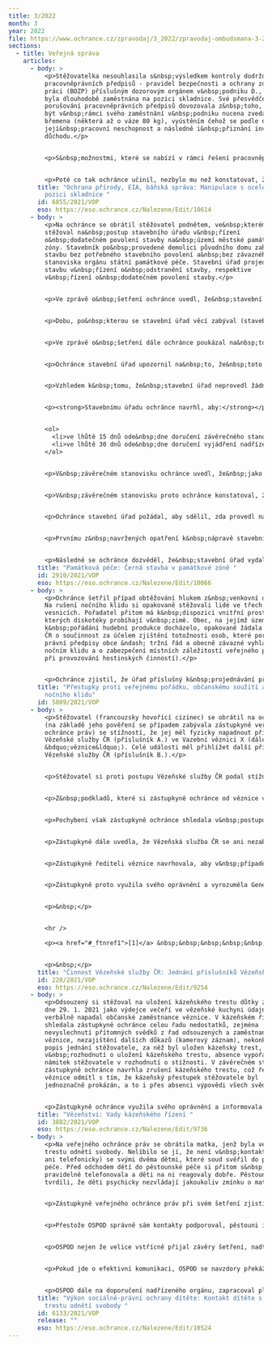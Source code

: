 ```yaml
---
title: 3/2022
month: 3
year: 2022
file: https://www.ochrance.cz/zpravodaj/3_2022/zpravodaj-ombudsmana-3-2022.pdf
sections:
  - title: Veřejná správa
    articles:
      - body: >
          <p>Stěžovatelka nesouhlasila s&nbsp;výsledkem kontroly dodržování
          pracovněprávních předpisů - pravidel bezpečnosti a ochrany zdraví při
          práci (BOZP) příslušným dozorovým orgánem v&nbsp;podniku D., ve kterém
          byla dlouhodobě zaměstnána na pozici skladnice. Své přesvědčení o
          porušování pracovněprávních předpisů dovozovala z&nbsp;toho, že měla
          být v&nbsp;rámci svého zaměstnání v&nbsp;podniku nucena zvedat těžká
          břemena (některá až o váze 80 kg), vyústěním čehož se podle ní stala
          její&nbsp;pracovní neschopnost a následně i&nbsp;přiznání invalidního
          důchodu.</p>


          <p>S&nbsp;možnostmi, které se nabízí v rámci řešení pracovněprávních sporů, týkajících se eventuálního odškodnění (do kterých ochránci nepřísluší zasahovat), byla stěžovatelka seznámena samostatným dopisem veřejného ochránce práv (dále také &bdquo;ochránce&ldquo;). Na základě doporučení ochránce pak stěžovatelka ještě uplatnila svoji stížnost proti výsledkům provedené kontroly dozorového orgánu k&nbsp;nadřízenému inspektorovi, který ji po prošetření zamítl jako nedůvodnou. Stěžovatelka ochránce požádala, aby postupy úřadů prověřil.</p>


          <p>Poté co tak ochránce učinil, nezbylo mu než konstatovat, že úřady postupovaly v daném případě s&nbsp;potřebnou mírou pečlivosti i objektivity, a jejich závěrům není co vytknout. Stěžovatelka v&nbsp;rámci svého požadavku na provedení dozoru nad dodržováním pracovněprávních předpisů v&nbsp;podniku D. uvedla, že v&nbsp;rámci výkonu její pracovní činnosti na pozici skladnice, při provádění manipulace s&nbsp;ocelovými láhvemi technických plynů došlo k&nbsp;překročení průměrného hygienického limitu pro celosměnovou kumulativní hmotnost ručně manipulovaných břemen v&nbsp;průměrné osmihodinové směně ženou, který činí 6&nbsp;500 kg. Ochránce se ztotožnil s&nbsp;tím, že klíčové je rozlišení mezi pojmy manipulace a zvedání, přičemž při ruční manipulaci s&nbsp;ocelovými láhvemi, která se prováděla z&nbsp;bezpečnostních důvodů pro oddělení některých láhví (kyslík, acetylen), se neprovádělo zvedání těchto láhví, ale provádělo se koulení těchto láhví na stojato po zemi do vzdálenosti několika metrů (mezi koulením láhví na stojato a zvedáním láhví je z&nbsp;hlediska hmotnostní manipulace zásadní rozdíl). Ochránci nebyly k&nbsp;dispozici takové indicie, které by mu umožňovaly výsledek šetření úřadů zpochybnit.</p>
        title: "Ochrana přírody, EIA, báňská správa: Manipulace s ocelovými lahvemi na
          pozici skladnice "
        id: 6855/2021/VOP
        eso: https://eso.ochrance.cz/Nalezene/Edit/10614
      - body: >
          <p>Na ochránce se obrátil stěžovatel podnětem, ve&nbsp;kterém si
          stěžoval na&nbsp;postup stavebního úřadu v&nbsp;řízení
          o&nbsp;dodatečném povolení stavby na&nbsp;území městské památkové
          zóny. Stavebník po&nbsp;provedené demolici původního domu zahájil
          stavbu bez potřebného stavebního povolení a&nbsp;bez závazného
          stanoviska orgánu státní památkové péče. Stavební úřad projednával
          stavbu v&nbsp;řízení o&nbsp;odstranění stavby, respektive
          v&nbsp;řízení o&nbsp;dodatečném povolení stavby.</p>


          <p>Ve zprávě o&nbsp;šetření ochránce uvedl, že&nbsp;stavební úřad v&nbsp;daném případě nepostupoval vždy v&nbsp;souladu se stavebním zákonem a&nbsp;správním řádem, což vedlo k&nbsp;tomu, že&nbsp;jím vydaná rozhodnutí krajský úřad pro&nbsp;zjištěné vady opakovaně zrušil.</p>


          <p>Dobu, po&nbsp;kterou se stavební úřad věcí zabýval (stavební úřad vede řízení o&nbsp;dodatečném povolení stavby již sedm let), ochránce shledal jako nepřiměřenou, což není v&nbsp;souladu se zásadou rychlosti správního řízení.</p>


          <p>Ve zprávě o&nbsp;šetření dále ochránce poukázal na&nbsp;to, že&nbsp;stavební úřad vychází v&nbsp;současné fázi řízení o&nbsp;dodatečném povolení stavby ze&nbsp;závazného stanoviska orgánu státní památkové péče, které kvalifikuje provedení stavby z&nbsp;hlediska zájmů státní památkové péče jako přípustné.</p>


          <p>Ochránce stavební úřad upozornil na&nbsp;to, že&nbsp;toto závazné stanovisko je v&nbsp;rozporu se závazným stanoviskem nadřízeného dotčeného orgánu krajského úřadu, jenž záměr označil jako nepřípustný a&nbsp;za&nbsp;účelem kompromisního řešení navrhl požadavky na&nbsp;změnu stavby, při&nbsp;jejichž splnění by bylo možné stavbu z&nbsp;hlediska zájmů státní památkové péče akceptovat.</p>


          <p>Vzhledem k&nbsp;tomu, že&nbsp;stavební úřad neprovedl žádná opatření k&nbsp;nápravě a&nbsp;trval na&nbsp;tom, že&nbsp;v&nbsp;řízení o&nbsp;dodatečném povolení stavby postupoval správně, vydal ochránce závěrečné stanovisko. Součástí tohoto stanoviska byl návrh opatření k&nbsp;nápravě.</p>


          <p><strong>Stavebnímu úřadu ochránce navrhl, aby:</strong></p>


          <ol>
          	<li>ve lhůtě 15 dnů ode&nbsp;dne doručení závěrečného stanoviska požádal krajský úřad jako nadřízený dotčený orgán státní památkové péče o&nbsp;vyjádření, které závazné stanovisko orgánu státní památkové péče je platné a&nbsp;závazné pro&nbsp;řízení o&nbsp;dodatečném povolení stavby,</li>
          	<li>ve lhůtě 30 dnů ode&nbsp;dne doručení vyjádření nadřízeného dotčeného orgánu státní památkové péče (krajského úřadu) rozhodl v&nbsp;řízení o&nbsp;dodatečném povolení stavby.</li>
          </ol>


          <p>V&nbsp;závěrečném stanovisku ochránce uvedl, že&nbsp;jako zásadní pro&nbsp;další postup v&nbsp;řízení o&nbsp;dodatečném povolení stavby pokládá vyjasnění nesouladu závazných stanovisek orgánu státní památkové péče. Poukázal na&nbsp;to, že&nbsp;stavební úřad má ve&nbsp;spise dvě rozdílná závazná stanoviska dotčeného orgánu na&nbsp;úseku státní památkové péče ke&nbsp;zcela&nbsp;totožnému předmětu řízení. Podle ochránce šlo o&nbsp;zcela jasný rozpor mezi dvěma závaznými stanovisky orgánu státní památkové péče k&nbsp;témuž stavebnímu záměru, a&nbsp;to za&nbsp;situace, kdy nedošlo k&nbsp;žádné změně stavu věci, záměru, územních podmínek, podmínek regulačního plánu, územního plánu ani podmínek městské památkové zóny.</p>


          <p>V&nbsp;závěrečném stanovisku proto ochránce konstatoval, že&nbsp;tento nesoulad mezi dvěma závaznými stanovisky orgánu státní památkové péče s&nbsp;rozdílným posouzením totožného skutkového stavu (stavebního záměru) má přímý vliv na&nbsp;správní řízení vedené stavebním úřadem, které zatěžuje právní vadou.</p>


          <p>Ochránce stavební úřad požádal, aby sdělil, zda provedl navržená opatření k&nbsp;nápravě.</p>


          <p>Prvnímu z&nbsp;navržených opatření k&nbsp;nápravě stavební úřad vyhověl tím, že&nbsp;písemně požádal krajský úřad o&nbsp;vyjádření, které závazné stanovisko orgánu státní památkové péče je platné a&nbsp;závazné pro&nbsp;řízení o&nbsp;dodatečném povolení stavby.</p>


          <p>Následně se ochránce dozvěděl, že&nbsp;stavební úřad vydal rozhodnutí o&nbsp;dodatečném povolení stavby, aniž by vyčkal informace z&nbsp;krajského úřadu, které ze&nbsp;dvou závazných stanovisek orgánu státní památkové péče je platné a&nbsp;závazné pro&nbsp;řízení o&nbsp;dodatečném povolení stavby, proto se ochránce rozhodl postupovat podle &sect;&nbsp;20 odst. 2 písm. a) zákona o&nbsp;veřejném ochránci práv a&nbsp;informoval nadřízený krajský úřad, že&nbsp;stavební úřad jím navržené opatření k&nbsp;nápravě v&nbsp;plném rozsahu nesplnil.</p>
        title: "Památková péče: Černá stavba v památkové zóně "
        id: 2910/2021/VOP
        eso: https://eso.ochrance.cz/Nalezene/Edit/10066
      - body: >
          <p>Ochránce šetřil případ obtěžování hlukem z&nbsp;venkovní diskotéky.
          Na rušení nočního klidu si opakovaně stěžovali lidé ve třech okolních
          vesnicích. Pořadatel přitom má k&nbsp;dispozici vnitřní prostory, ve
          kterých diskotéky probíhají v&nbsp;zimě. Obec, na jejímž území
          k&nbsp;pořádání hudební produkce docházelo, opakovaně žádala Policii
          ČR o součinnost za účelem zjištění totožnosti osob, které porušují
          právní předpisy obce &ndash; tržní řád a obecně závazné vyhlášky (o
          nočním klidu a o zabezpečení místních záležitostí veřejného pořádku
          při provozování hostinských činností).</p>


          <p>Ochránce zjistil, že úřad příslušný k&nbsp;projednávání přestupku rušení nočního klidu sice sankcionoval několik případů porušení práva, ale většinu oznámení odložil, aniž by řízení o přestupku zahájil a prováděl dokazování. Ochránce ve zprávě o šetření mimo jiné shrnul soudní judikaturu, o kterou se správní orgán může v&nbsp;budoucích případech opřít. Z&nbsp;ní jednoznačně vyplývá, že v&nbsp;případech rušení nočního klidu jsou zásadními důkazními prostředky výslechy osob, které byly rušeny, a výslechy zasahujících policistů. Není zapotřebí např. měření hluku. Dále ochránce uvedl, že žádosti obce směrem k&nbsp;policii, aby při pořádání venkovních diskoték (jsou předem avizované na programech provozovatele) prováděla zásahy i bez toho, že by čekala na jednotlivá oznámení občanů na rušení nočního klidu, je v&nbsp;pořádku a nejedná se o nepřípustné objednávání služeb policie. Obec potřebuje součinnost policie k&nbsp;tomu, aby zjistila totožnost osob, u nichž je dáno podezření na porušení práva. Bez toho není možné zahájit řízení vůči konkrétní osobě. Policie i orgán projednávající přestupky zprávu ochránce přijaly a policie přislíbila konat na avizované akce konkrétní bezpečností opatření.</p>
        title: "Přestupky proti veřejnému pořádku, občanskému soužití a majetku: Rušení
          nočního klidu"
        id: 5889/2021/VOP
      - body: >
          <p>Stěžovatel (francouzsky hovořící cizinec) se obrátil na ochránce
          (na základě jeho pověření se případem zabývala zástupkyně veřejného
          ochránce práv) se stížností, že jej měl fyzicky napadnout příslušník
          Vězeňské služby ČR (příslušník A.) ve Vazební věznici X (dále jako
          &bdquo;věznice&ldquo;). Celé události měl přihlížet další příslušník
          Vězeňské služby ČR (příslušník B.).</p>


          <p>Stěžovatel si proti postupu Vězeňské služby ČR podal stížnost prostřednictvím svého právního zástupce. Z&nbsp;podkladů, které si zástupkyně ochránce od věznice vyžádala, bylo zjištěno, že první podání vysvětlení k&nbsp;uvedené záležitosti bylo datováno až po dvou měsících od stěžovatelovy žádosti o prošetření. Poslední podání vysvětlení pak bylo datováno po více než 4 měsících od podání podnětu k&nbsp;prošetření události. Věznice navíc nebyla schopna identifikovat dalšího z&nbsp;příslušníků Vězeňské služby ČR (příslušníka C.), který události mohl přihlížet.</p>


          <p>Z&nbsp;podkladů, které si zástupkyně ochránce od věznice vyžádala (zejm. z&nbsp;kamerového záznamu, z&nbsp;výpovědí svědků, ani příslušníků Vězeňské služby ČR), nebylo možné napadení stěžovatele ze strany příslušníka Vězeňské služby ČR prokázat.</p>


          <p>Pochybení však zástupkyně ochránce shledala v&nbsp;postupu, jakým byla celá událost šetřena. Šetření bylo zahájeno pozdě (výpovědi svědků s&nbsp;několikaměsíčním zpožděním) a nebylo vedeno pečlivě (neschopnost věznice identifikovat příslušníka C.).</p>


          <p>Zástupkyně dále uvedla, že Vězeňská služba ČR se ani nezabývala otázkou, zda stěžovatel vznesl hájitelné tvrzení o&nbsp;špatném zacházení a&nbsp;zda nemělo být oznámení stěžovatele v&nbsp;určité fázi postoupeno k&nbsp;šetření Generální inspekci bezpečnostních sborů (dále také &bdquo;GIBS&ldquo;). Stát má totiž povinnost v&nbsp;některých případech stížností na špatné zacházení provést tzv. účinné vyšetřování (šetření, které povede k&nbsp;objasnění faktů a&nbsp;k&nbsp;určení a&nbsp;potrestání odpovědných osob, a které musí splňovat kumulativně následující požadavky. Musí&nbsp;být: a) nezávislé a&nbsp;nestranné, b) rychlé, c) podrobené kontrole veřejnosti a&nbsp;umožňující aktivní participaci poškozeného a&nbsp;d) důkladné a&nbsp;dostatečné). Pouze za&nbsp;splnění těchto kumulativních podmínek je možné označit vyšetřování za&nbsp;účinné a&nbsp;souladné se stěžovatelovými právy podle čl. 7 odst. 2 Listiny a&nbsp;čl. 3 Úmluvy.<a href="#_ftn1">[1]</a></p>


          <p>Zástupkyně řediteli věznice navrhovala, aby v&nbsp;případě, že vězeň vznese stížnost na napadení příslušníkem Vězeňské služby ČR, věznice zajistila posouzení z&nbsp;hlediska existence hájitelného tvrzení o špatném zacházení a podle výsledku věc postoupila GIBS, dále aby do budoucna věznice prováděla šetření stížností neodkladně a s&nbsp;větší pečlivostí a omluvila se stěžovateli, že postupem porušila základní právo na provedení účinného vyšetřování ze strany státu. Ředitel věznice však pochybení neuznal, ani nenapravil.</p>


          <p>Zástupkyně proto využila svého oprávnění a vyrozuměla Generální ředitelství Vězeňské služby ČR (dále jako &bdquo;GŘVS&ldquo;), jako nadřízený orgán. GŘVS se ztotožnilo s&nbsp;názorem věznice, když uvedlo, že napadení stěžovatele ze strany příslušníků Vězeňské služby ČR nebylo prokázáno. Neztotožnilo se však s&nbsp;délkou řízení, které bylo ze strany věznice provedeno. GŘVS uvedlo, že věznice měla zajistit dříve kamerové záznamy a bezprostředně po jejich vyhodnocení věc konzultovat s&nbsp;GIBS a případně měla být věc tomuto orgánu předána k&nbsp;dalšímu šetření. Z&nbsp;tohoto důvodu&nbsp; GŘVS provedlo opatření (problematika byla řešena s&nbsp;příslušníky Vězeňské služby ČR na celorepublikové úrovni a bude jí věnována pozornost v&nbsp;rámci provádění kontrolní činnosti ze strany GŘVS), aby se v&nbsp;budoucnu předešlo vzniku obdobných událostí. Opatření zástupkyně ochránce považovala za dostatečná a šetření ukončila.</p>


          <p>&nbsp;</p>


          <hr />

          <p><a href="#_ftnref1">[1]</a> &nbsp;&nbsp;&nbsp;&nbsp;&nbsp;&nbsp;&nbsp;&nbsp;&nbsp;&nbsp;&nbsp;&nbsp;&nbsp;&nbsp;&nbsp;&nbsp;&nbsp;&nbsp;&nbsp; Srov. např. nález Ústavního soudu České republiky ze dne 10. listopadu 2020, sp. zn. IV. ÚS 1559/20, bod 30.</p>


          <p>&nbsp;</p>
        title: "Činnost Vězeňské služby ČR: Jednání příslušníků Vězeňské služby ČR "
        id: 220/2021/VOP
        eso: https://eso.ochrance.cz/Nalezene/Edit/9254
      - body: >
          <p>Odsouzený si stěžoval na uložení kázeňského trestu důtky za to, že
          dne 29. 1. 2021 jako výdejce večeří ve vězeňské kuchyni údajně hrubě
          verbálně napadal občanské zaměstnance věznice. V kázeňském řízení
          shledala zástupkyně ochránce celou řadu nedostatků, zejména
          nevyslechnutí přítomných svědků z řad odsouzených a zaměstnanců
          věznice, nezajištění dalších důkazů (kamerový záznam), nekonkrétní
          popis jednání stěžovatele, za něž byl uložen kázeňský trest,
          v&nbsp;rozhodnutí o uložení kázeňského trestu, absence vypořádání
          námitek stěžovatele v rozhodnutí o stížnosti. V závěrečném stanovisku
          zástupkyně ochránce navrhla zrušení kázeňského trestu, což ředitel
          věznice odmítl s tím, že kázeňský přestupek stěžovatele byl
          jednoznačně prokázán, a to i přes absenci výpovědi všech svědků.</p>


          <p>Zástupkyně ochránce využila svého oprávnění a informovala o uvedeném generálního ředitele Vězeňské služby ČR, který v&nbsp;reakci na to uvedl, že odbor výkonu vazby a trestu Generálního ředitelství Vězeňské služby České republiky konstatoval, že dané kázeňské řízení skutečně obsahuje vady. Řediteli dotčené věznice bylo doporučeno, aby znovu posoudil uvedené kázeňské řízení a rozhodl o dalším postupu. Kázeňský trest byl stěžovateli následně zrušen. Poznatky zjištěné posouzením uvedeného kázeňského řízení byly taktéž projednány odborem výkonu vazby a trestu v rámci celorepublikové porady vedoucích a zástupců vedoucích oddělení výkonu vazby, trestu a zabezpečovací detence, a to za účelem prevence vzniku obdobných zjištění.</p>
        title: "Vězeňství: Vady kázeňského řízení "
        id: 3882/2021/VOP
        eso: https://eso.ochrance.cz/Nalezene/Edit/9736
      - body: >
          <p>Na veřejného ochránce práv se obrátila matka, jenž byla ve výkonu
          trestu odnětí svobody. Nelíbilo se jí, že není v&nbsp;kontaktu (osobně
          ani telefonicky) se svými dvěma dětmi, které soud svěřil do pěstounské
          péče. Před odchodem dětí do pěstounské péče si přitom s&nbsp;nimi
          pravidelně telefonovala a děti na ni reagovaly dobře. Pěstouni ale
          tvrdili, že děti psychicky nezvládají jakoukoliv zmínku o matce.</p>


          <p>Zástupkyně veřejného ochránce práv při svém šetření zjistila, že přestože orgán sociálně-právní ochrany dětí (dále &bdquo;OSPOD&ldquo;) v&nbsp;mnoha ohledech postupoval správně, dopustil se dvou pochybení. Podstatou prvního z nich byla komunikace mezi jednotlivými subjekty. Pěstouni totiž matku odkazovali na jejich doprovázející organizaci a OSPOD, zatímco OSPOD matku odkazoval na pěstouny a doprovázející organizaci. OSPOD tehdy pochybil, když nereagoval na neschopnost matky, doprovázející organizace a pěstounů efektivně komunikovat za účelem dosažení dohody ohledně kontaktů. Upozornila OSPOD, že měl převzít roli koordinátora a subjektům s&nbsp;komunikací pomoci například prostřednictvím svolání společné schůzky.</p>


          <p>Přestože OSPOD správně sám kontakty podporoval, pěstouni i jejich organizace žádali pozdržení kontaktů s&nbsp;ohledem na potřebu půlroční adaptační doby dětí u pěstounů a také s&nbsp;ohledem na jejich reakce na jakékoliv zmínky o matce. Matka ale nesouhlasila s&nbsp;dočasným odložením kontaktů. Přestože adaptační dobu žádali pěstouni a doprovázející organizace, dopustil se OSPOD pochybení, jelikož neřešil fakt, že doprovázející organizace a pěstouni v podstatě jen matce sdělili, že adaptace bude, aniž by žádali její souhlas. Nastavení jakýchkoliv překážek v kontaktu dítěte s rodiči s odkazem na adaptaci dítěte v pěstounské rodině totiž nemá oporu v zákoně.</p>


          <p>OSPOD nejen že velice vstřícně přijal závěry šetření, nadto sám podnikl velmi aktivní kroky k&nbsp;nápravě těchto pochybení. Nenechal se zastavit ani negativním přístupem pěstounů. OSPOD začal vést pěstouny k&nbsp;řešení negativních reakcí dětí na zmínky o matce pomocí odborné psychologické pomoci. Zástupkyně jej totiž ve zprávě upozorňovala, že je třeba tyto reakce dětí řešit s&nbsp;odborníkem, který by měl pomoci zjistit jejich příčiny a nalézt řešení. Odbornou pomoc tehdy doporučovala i pro pěstouny.</p>


          <p>Pokud jde o efektivní komunikaci, OSPOD se navzdory překážkám, které pěstouni vytvářeli, snažil o společné setkání všech zainteresovaných subjektů. OSPOD požádal i věznici o zapojení matky do schůzky prostřednictvím online platformy za účasti sociální pracovnice věznice, která by mohla s&nbsp;matkou taktéž na přípravě ke kontaktům pracovat.</p>


          <p>OSPOD dále na doporučení nadřízeného orgánu, zapracoval plán kontaktů matky s&nbsp;dětmi do individuálního plánu ochrany dětí a je rozhodnutý, že v&nbsp;případě, že pěstouni nebudou jeho kroky a cíle naplňovat při dalším přehodnocení, podá k&nbsp;soudu podnět na úpravu styku matky s&nbsp;dětmi.&nbsp;</p>
        title: "Výkon sociálně-právní ochrany dítěte: Kontakt dítěte s rodičem ve výkonu
          trestu odnětí svobody "
        id: 6133/2021/VOP
        release: ""
        eso: https://eso.ochrance.cz/Nalezene/Edit/10524
---
```

